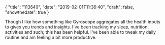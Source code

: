 {
  "title": "113640",
  "date": "2019-02-01T11:36:40",
  "draft": false,
  "showthedate": true
}

Though I like how something like Gyroscope aggregates all the health inputs to gives you trends and insights. I've been tracking my sleep, nutrition, activities and such; this has been helpful. I've been able to tweak my daily routine and am feeling a bit more productive.
